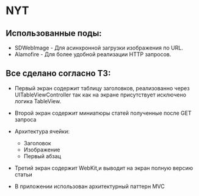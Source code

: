 # NYT

## Использованные поды:
- SDWebImage - Для асинхронной загрузки изображения по URL.
- Alamofire - Для более удобной реализации HTTP запросов.

## Все сделано согласно ТЗ:
- Первый экран содержит таблицу заголовков, реализованно через UITableViewController так как на экране присутствует исключено логика TableView.

- Второй экран содержит миниатюры статей полученные после GET запроса

- Архитектура ячейки:
  - Заголовок 
  - Изображение 
  - Первый абзац

- Третий экран содержит WebKit,и выводит на экран полную версию статьи

- В приложении использован архитектурный паттерн MVC
